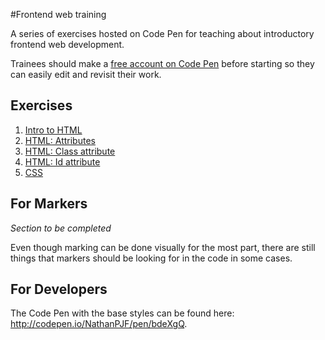 #Frontend web training

A series of exercises hosted on Code Pen for teaching about introductory frontend web development.

Trainees should make a [free account on Code Pen](https://codepen.io/signup/free) before starting so they can easily edit and revisit their work.

## Exercises

1. [Intro to HTML](/exercises/%23%20Exercise%201:%20Intro%20to%20HTML.md)
2. [HTML: Attributes](/exercises/%23%20Exercise%202:%20HTML%20-%20Attributes.md)
3. [HTML: Class attribute](/exercises/%23%20Exercise%203:%20HTML%20-%20Class%20attribute.md)
4. [HTML: Id attribute](/exercises/%23%20Exercise%204:%20HTML%20-%20Id%20attribute.md)
5. [CSS](/exercises/%23%20Exercise%205:%20CSS.md)

## For Markers

*Section to be completed*

Even though marking can be done visually for the most part, there are still things
that markers should be looking for in the code in some cases.

## For Developers

The Code Pen with the base styles can be found here: http://codepen.io/NathanPJF/pen/bdeXgQ.
